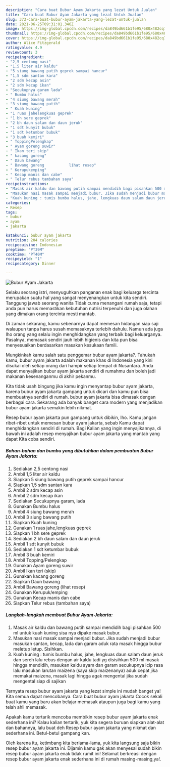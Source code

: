 ```yaml
---
description: "Cara buat Bubur Ayam Jakarta yang lezat Untuk Jualan"
title: "Cara buat Bubur Ayam Jakarta yang lezat Untuk Jualan"
slug: 373-cara-buat-bubur-ayam-jakarta-yang-lezat-untuk-jualan
date: 2021-06-25T09:31:01.346Z
image: https://img-global.cpcdn.com/recipes/da849bd661b1fe95/680x482cq70/bubur-ayam-jakarta-foto-resep-utama.jpg
thumbnail: https://img-global.cpcdn.com/recipes/da849bd661b1fe95/680x482cq70/bubur-ayam-jakarta-foto-resep-utama.jpg
cover: https://img-global.cpcdn.com/recipes/da849bd661b1fe95/680x482cq70/bubur-ayam-jakarta-foto-resep-utama.jpg
author: Alice Fitzgerald
ratingvalue: 4.9
reviewcount: 3
recipeingredient:
- "2,5 centong nasi"
- "1,5 liter air kaldu"
- "5 siung bawang putih geprek sampai hancur"
- "1,5 sdm santan kara"
- "2 sdm kecap asin"
- "2 sdm kecap ikan"
- "Secukupnya garam lada"
- " Bumbu halus"
- "4 siung bawang merah"
- "3 siung bawang putih"
- " Kuah kuning"
- "1 ruas jahelengkuas geprek"
- "1 bh sere geprek"
- "2 bh daun salam dan daun jeruk"
- "1 sdt kunyit bubuk"
- "1 sdt ketumbar bubuk"
- "3 buah kemiri"
- " ToppingPelengkap"
- " Ayam goreng suwir"
- " Ikan teri skip"
- " kacang goreng"
- " Daun bawang"
- " Bawang goreng           lihat resep"
- " Kerupukemping"
- " Kecap manis dan cabe"
- " Telur rebus tambahan saya"
recipeinstructions:
- "Masak air kaldu dan bawang putih sampai mendidih bagi pisahkan 500 ml untuk kuah kuning sisa nya dipake masak bubur."
- "Masukan nasi masak sampai menjadi bubur. Jika sudah menjadi bubur masukan santan, kecap, lada dan garam aduk rata masak hingga bubur meletup letup. Sisihkan."
- "Kuah kuning : tumis bumbu halus, jahe, lengkuas daun salam daun jeruk dan sereh lalu rebus dengan air kaldu tadi yg disisihkan 500 ml masak hingga mendidih, masukan kaldu ayam dan garam secukupnya icip rasa lalu masukan larutan maizena (saya:skip maizenanya) aduk cepat jika memakai maizena, masak lagi hingga agak mengental jika sudah mengental siap di sajikan"
categories:
- Resep
tags:
- bubur
- ayam
- jakarta

katakunci: bubur ayam jakarta 
nutrition: 204 calories
recipecuisine: Indonesian
preptime: "PT39M"
cooktime: "PT40M"
recipeyield: "1"
recipecategory: Dinner

---
```



![Bubur Ayam Jakarta](https://img-global.cpcdn.com/recipes/da849bd661b1fe95/680x482cq70/bubur-ayam-jakarta-foto-resep-utama.jpg)

Selaku seorang istri, menyuguhkan panganan enak bagi keluarga tercinta merupakan suatu hal yang sangat menyenangkan untuk kita sendiri. Tanggung jawab seorang  wanita Tidak cuma menangani rumah saja, tetapi anda pun harus memastikan kebutuhan nutrisi terpenuhi dan juga olahan yang dimakan orang tercinta mesti mantab.

Di zaman  sekarang, kamu sebenarnya dapat memesan hidangan siap saji walaupun tanpa harus susah memasaknya terlebih dahulu. Namun ada juga lho orang yang selalu ingin menghidangkan yang terbaik bagi keluarganya. Pasalnya, memasak sendiri jauh lebih higienis dan kita pun bisa menyesuaikan berdasarkan masakan kesukaan famili. 



Mungkinkah kamu salah satu penggemar bubur ayam jakarta?. Tahukah kamu, bubur ayam jakarta adalah makanan khas di Indonesia yang kini disukai oleh setiap orang dari hampir setiap tempat di Nusantara. Anda dapat menyajikan bubur ayam jakarta sendiri di rumahmu dan boleh jadi makanan kesenanganmu di akhir pekanmu.

Kita tidak usah bingung jika kamu ingin menyantap bubur ayam jakarta, karena bubur ayam jakarta gampang untuk dicari dan kamu pun bisa membuatnya sendiri di rumah. bubur ayam jakarta bisa dimasak dengan berbagai cara. Sekarang ada banyak banget cara modern yang menjadikan bubur ayam jakarta semakin lebih nikmat.

Resep bubur ayam jakarta pun gampang untuk dibikin, lho. Kamu jangan ribet-ribet untuk memesan bubur ayam jakarta, sebab Kamu dapat menghidangkan sendiri di rumah. Bagi Kalian yang ingin menyajikannya, di bawah ini adalah resep menyajikan bubur ayam jakarta yang mantab yang dapat Kita coba sendiri.

<!--inarticleads1-->

##### Bahan-bahan dan bumbu yang dibutuhkan dalam pembuatan Bubur Ayam Jakarta:

1. Sediakan 2,5 centong nasi
1. Ambil 1,5 liter air kaldu
1. Siapkan 5 siung bawang putih geprek sampai hancur
1. Siapkan 1,5 sdm santan kara
1. Ambil 2 sdm kecap asin
1. Ambil 2 sdm kecap ikan
1. Sediakan Secukupnya garam, lada
1. Gunakan  Bumbu halus
1. Ambil 4 siung bawang merah
1. Ambil 3 siung bawang putih
1. Siapkan  Kuah kuning
1. Gunakan 1 ruas jahe,lengkuas geprek
1. Siapkan 1 bh sere geprek
1. Sediakan 2 bh daun salam dan daun jeruk
1. Ambil 1 sdt kunyit bubuk
1. Sediakan 1 sdt ketumbar bubuk
1. Ambil 3 buah kemiri
1. Ambil  Topping/Pelengkap
1. Gunakan  Ayam goreng suwir
1. Ambil  Ikan teri (skip)
1. Gunakan  kacang goreng
1. Siapkan  Daun bawang
1. Ambil  Bawang goreng           (lihat resep)
1. Gunakan  Kerupuk/emping
1. Gunakan  Kecap manis dan cabe
1. Siapkan  Telur rebus (tambahan saya)




<!--inarticleads2-->

##### Langkah-langkah membuat Bubur Ayam Jakarta:

1. Masak air kaldu dan bawang putih sampai mendidih bagi pisahkan 500 ml untuk kuah kuning sisa nya dipake masak bubur.
1. Masukan nasi masak sampai menjadi bubur. Jika sudah menjadi bubur masukan santan, kecap, lada dan garam aduk rata masak hingga bubur meletup letup. Sisihkan.
1. Kuah kuning : tumis bumbu halus, jahe, lengkuas daun salam daun jeruk dan sereh lalu rebus dengan air kaldu tadi yg disisihkan 500 ml masak hingga mendidih, masukan kaldu ayam dan garam secukupnya icip rasa lalu masukan larutan maizena (saya:skip maizenanya) aduk cepat jika memakai maizena, masak lagi hingga agak mengental jika sudah mengental siap di sajikan




Ternyata resep bubur ayam jakarta yang lezat simple ini mudah banget ya! Kita semua dapat mencobanya. Cara buat bubur ayam jakarta Cocok sekali buat kamu yang baru akan belajar memasak ataupun juga bagi kamu yang telah ahli memasak.

Apakah kamu tertarik mencoba membikin resep bubur ayam jakarta enak sederhana ini? Kalau kalian tertarik, yuk kita segera buruan siapkan alat-alat dan bahannya, lalu buat deh Resep bubur ayam jakarta yang nikmat dan sederhana ini. Betul-betul gampang kan. 

Oleh karena itu, ketimbang kita berlama-lama, yuk kita langsung saja bikin resep bubur ayam jakarta ini. Dijamin kamu gak akan menyesal sudah bikin resep bubur ayam jakarta enak tidak rumit ini! Selamat berkreasi dengan resep bubur ayam jakarta enak sederhana ini di rumah masing-masing,ya!.

